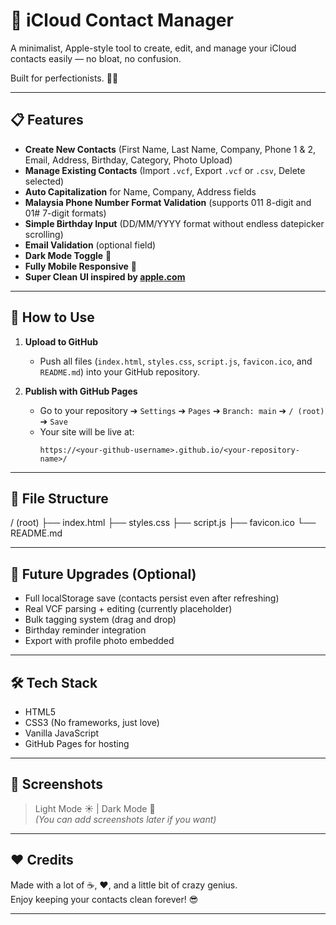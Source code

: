 # 🍏 iCloud Contact Manager

A minimalist, Apple-style tool to create, edit, and manage your iCloud contacts easily — no bloat, no confusion.

Built for perfectionists. 🧼✨

---

## 📋 Features

- **Create New Contacts** (First Name, Last Name, Company, Phone 1 & 2, Email, Address, Birthday, Category, Photo Upload)
- **Manage Existing Contacts** (Import `.vcf`, Export `.vcf` or `.csv`, Delete selected)
- **Auto Capitalization** for Name, Company, Address fields
- **Malaysia Phone Number Format Validation** (supports 011 8-digit and 01# 7-digit formats)
- **Simple Birthday Input** (DD/MM/YYYY format without endless datepicker scrolling)
- **Email Validation** (optional field)
- **Dark Mode Toggle** 🌙
- **Fully Mobile Responsive** 📱
- **Super Clean UI inspired by [apple.com](https://apple.com)**

---

## 🚀 How to Use

1. **Upload to GitHub**
   - Push all files (`index.html`, `styles.css`, `script.js`, `favicon.ico`, and `README.md`) into your GitHub repository.

2. **Publish with GitHub Pages**
   - Go to your repository ➔ `Settings` ➔ `Pages` ➔ `Branch: main` ➔ `/ (root)` ➔ `Save`
   - Your site will be live at:
     ```
     https://<your-github-username>.github.io/<your-repository-name>/
     ```

---

## 📂 File Structure
/ (root)
├── index.html
├── styles.css
├── script.js
├── favicon.ico
└── README.md

---

## 🎯 Future Upgrades (Optional)

- Full localStorage save (contacts persist even after refreshing)
- Real VCF parsing + editing (currently placeholder)
- Bulk tagging system (drag and drop)
- Birthday reminder integration
- Export with profile photo embedded

---

## 🛠 Tech Stack

- HTML5
- CSS3 (No frameworks, just love)
- Vanilla JavaScript
- GitHub Pages for hosting

---

## 📸 Screenshots

> Light Mode ☀️ | Dark Mode 🌙  
*(You can add screenshots later if you want)*

---

## ❤️ Credits

Made with a lot of ☕, ❤️, and a little bit of crazy genius.  
Enjoy keeping your contacts clean forever! 😎

---
